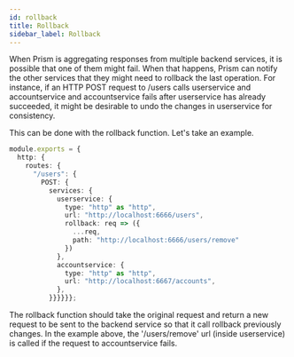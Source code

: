 ```yaml
---
id: rollback
title: Rollback
sidebar_label: Rollback
---
```


When Prism is aggregating responses from multiple backend services, it is possible that one of them might fail. When that happens, Prism can notify the other services that they might need to rollback the last operation. For instance, if an HTTP POST request to /users calls userservice and accountservice and accountservice fails after userservice has already succeeded, it might be desirable to undo the changes in userservice for consistency.

This can be done with the rollback function. Let's take an example.

```ts
module.exports = {
  http: {
    routes: {
      "/users": {
        POST: {
          services: {
            userservice: {
              type: "http" as "http",
              url: "http://localhost:6666/users",
              rollback: req => ({
                ...req,
                path: "http://localhost:6666/users/remove"
              })
            },
            accountservice: {
              type: "http" as "http",
              url: "http://localhost:6667/accounts",
            },
          }}}}}};
```

The rollback function should take the original request and return a new request to be sent to the backend service so that it call rollback previously changes. In the example above, the '/users/remove' url (inside userservice) is called if the request to accountservice fails. 


